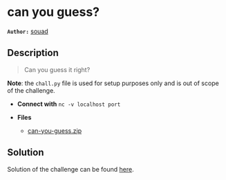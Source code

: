 # can you guess?

**`Author:`** [souad]()

## Description

> Can you guess it right?

   **Note**: the `chall.py` file is used for setup purposes only and is out of scope of the challenge.


- **Connect with** `nc -v localhost port`

- **Files** 
 	- [can-you-guess.zip](can-you-guess.zip)  





## Solution
Solution of the challenge can be found [here](solution/).
